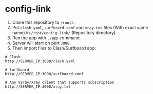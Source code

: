 # config-link

1. Clone this repository to `/root/`.
1. Put `clash.yaml`, `surfboard.conf` and `xray.txt` files (With exact same name) in `/root/config-link/` (Repository directory).
1. Run the app with `./app` command.
1. Server will start on port `3000`.
1. Then import files to Clash/Surfboard app:

```text
# Clash
http://SERVER_IP:3000/clash.yaml

# Surfboard
http://SERVER_IP:3000/surfboard.conf

# Any V2ray/Xray client that supports subscription
http://SERVER_IP:3000/xray.txt
```
